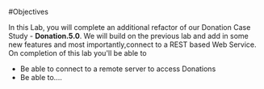 #Objectives

In this Lab, you will complete an additional refactor of our Donation Case Study - <b>Donation.5.0</b>. We will build on the previous lab and add in some new features and most importantly,connect to a REST based Web Service. On completion of this lab you'll be able to 

- Be able to connect to a remote server to access Donations
- Be able to....